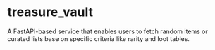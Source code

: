 # treasure_vault
A FastAPI-based service that enables users to fetch random items or curated lists base on specific criteria like rarity and loot tables.
